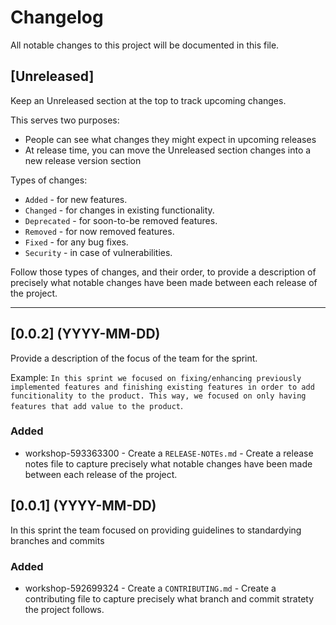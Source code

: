 # Changelog

All notable changes to this project will be documented in this file.

## [Unreleased]

Keep an Unreleased section at the top to track upcoming changes.

This serves two purposes:
  * People can see what changes they might expect in upcoming releases
  * At release time, you can move the Unreleased section changes into a new release version section

Types of changes:
  * `Added` - for new features.
  * `Changed` - for changes in existing functionality.
  * `Deprecated` - for soon-to-be removed features.
  * `Removed` - for now removed features.
  * `Fixed` - for any bug fixes.
  * `Security` - in case of vulnerabilities.
  
 Follow those types of changes, and their order, to provide a description of precisely what notable changes have been made between each release of the project.

--------------------------------------------------------------------------------------------------


## [0.0.2] (YYYY-MM-DD) 

Provide a description of the focus of the team for the sprint.

Example: `In this sprint we focused on fixing/enhancing previously implemented features and finishing existing features in order to add funcitionality to the product. This way, we focused on only having features that add value to the product`.

### Added
 * workshop-593363300 - Create a `RELEASE-NOTEs.md` - Create a release notes file to capture precisely what notable changes have been made between each release of the project.
 
 ## [0.0.1] (YYYY-MM-DD) 

In this sprint the team focused on providing guidelines to standardying branches and commits

### Added
 * workshop-592699324 - Create a `CONTRIBUTING.md` - Create a contributing file to capture precisely what branch and commit stratety the project follows.

